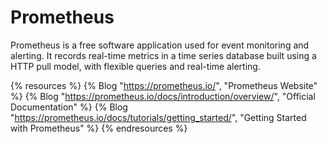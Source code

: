 # Prometheus

Prometheus is a free software application used for event monitoring and alerting. It records real-time metrics in a time series database built using a HTTP pull model, with flexible queries and real-time alerting.

{% resources %}
  {% Blog "https://prometheus.io/", "Prometheus Website" %}
  {% Blog "https://prometheus.io/docs/introduction/overview/", "Official Documentation" %}
  {% Blog "https://prometheus.io/docs/tutorials/getting_started/", "Getting Started with Prometheus" %}
{% endresources %}
